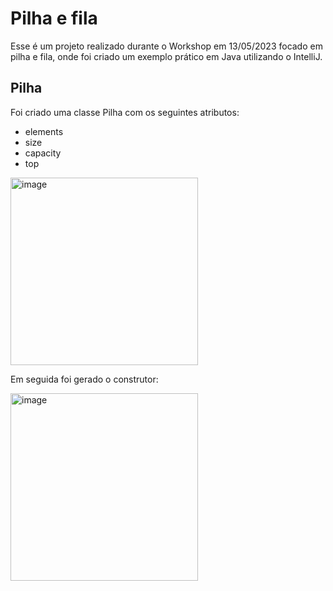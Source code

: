 # Pilha e fila

Esse é um projeto realizado durante o Workshop em 13/05/2023 focado em pilha e fila, onde foi criado um exemplo prático em Java utilizando o IntelliJ.
 ## Pilha

 
 Foi criado uma classe Pilha com os seguintes atributos:
 - elements
 - size
 - capacity
 - top
   
<img width="300" alt="image" src="https://github.com/GuilhermeAmargo/pilha_fila_java/assets/159201870/7345d6d1-ba46-4145-9305-ef4a74200233">

Em seguida foi gerado o construtor:

<img width="300" alt="image" src="https://github.com/GuilhermeAmargo/pilha_fila_java/assets/159201870/6e361ad8-4a79-4be1-b3f4-3af283e205dd">


